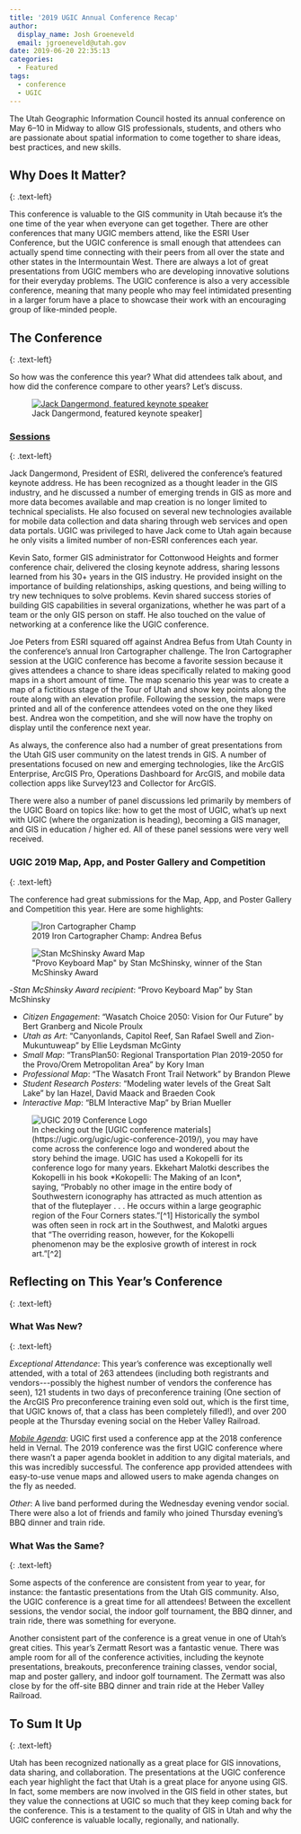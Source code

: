 ```yaml
---
title: '2019 UGIC Annual Conference Recap'
author:
  display_name: Josh Groeneveld
  email: jgroeneveld@utah.gov
date: 2019-06-20 22:35:13
categories:
  - Featured
tags:
  - conference
  - UGIC
---
```


The Utah Geographic Information Council hosted its annual conference on May 6–10 in Midway to allow GIS professionals, students, and others who are passionate about spatial information to come together to share ideas, best practices, and new skills.      

## Why Does It Matter?
{: .text-left}

This conference is valuable to the GIS community in Utah because it’s the one time of the year when everyone can get together. There are other conferences that many UGIC members attend, like the ESRI User Conference, but the UGIC conference is small enough that attendees can actually spend time connecting with their peers from all over the state and other states in the Intermountain West. There are always a lot of great presentations from UGIC members who are developing innovative solutions for their everyday problems. The UGIC conference is also a very accessible conference, meaning that many people who may feel intimidated presenting in a larger forum have a place to showcase their work with an encouraging group of like-minded people.

## The Conference
{: .text-left}

So how was the conference this year? What did attendees talk about, and how did the conference compare to other years? Let’s discuss.  

<figure class="caption caption--right">
  <a href="{{ "/images/JackDangermondFeaturedKeynote.jpg" | prepend: site.baseurl }}" title="click to see the full sized image">
    <img class="caption__image" src="{{ "/images/JackDangermondFeaturedKeynote.jpg" | prepend: site.baseurl }}" alt="Jack Dangermond, featured keynote speaker">
  </a>
  <figcaption class="caption__text" markdown="span">Jack Dangermond, featured keynote speaker]</figcaption>
</figure>

### [Sessions](https://drive.google.com/drive/u/0/folders/14svh-48imju91bsyYcB1zw2yRdy9w8fW)
{: .text-left}

Jack Dangermond, President of ESRI, delivered the conference’s featured keynote address. He has been recognized as a thought leader in the GIS industry, and he discussed a number of emerging trends in GIS as more and more data becomes available and map creation is no longer limited to technical specialists.  He also focused on several new technologies available for mobile data collection and data sharing through web services and open data portals. UGIC was privileged to have Jack come to Utah again because he only visits a limited number of non-ESRI conferences each year.

Kevin Sato, former GIS administrator for Cottonwood Heights and former conference chair, delivered the closing keynote address, sharing lessons learned from his 30+ years in the GIS industry. He provided insight on the importance of building relationships, asking questions, and being willing to try new techniques to solve problems. Kevin shared success stories of building GIS capabilities in several organizations, whether he was part of a team or the only GIS person on staff. He also touched on the value of networking at a conference like the UGIC conference.

Joe Peters from ESRI squared off against Andrea Befus from Utah County in the conference’s annual Iron Cartographer challenge. The Iron Cartographer session at the UGIC conference has become a favorite session because it gives attendees a chance to share ideas specifically related to making good maps in a short amount of time. The map scenario this year was to create a map of a fictitious stage of the Tour of Utah and show key points along the route along with an elevation profile. Following the session, the maps were printed and all of the conference attendees voted on the one they liked best. Andrea won the competition, and she will now have the trophy on display until the conference next year.

As always, the conference also had a number of great presentations from the Utah GIS user community on the latest trends in GIS. A number of presentations focused on new and emerging technologies, like the ArcGIS Enterprise, ArcGIS Pro, Operations Dashboard for ArcGIS, and mobile data collection apps like Survey123 and Collector for ArcGIS.

There were also a number of panel discussions led primarily by members of the UGIC Board on topics like: how to get the most of UGIC, what’s up next with UGIC (where the organization is heading), becoming a GIS manager, and GIS in education / higher ed. All of these panel sessions were very well received.

### UGIC 2019 Map, App, and Poster Gallery and Competition
{: .text-left}

The conference had great submissions for the Map, App, and Poster Gallery and Competition this year. Here are some highlights: 

<figure class="caption caption--right">
  <img class="caption__image" src="{{ "/images/IronCartographerChamp.jpg" | prepend: site.baseurl }}" alt="Iron Cartographer Champ" />
  <figcaption class="caption__text" markdown="span">2019 Iron Cartographer Champ: Andrea Befus</figcaption>
</figure>

<figure class="caption caption--right">
  <img class="caption__image" src="{{ "/images/StanMcShinskyAwardMap.jpg" | prepend: site.baseurl }}" alt="Stan McShinsky Award Map" />
  <figcaption class="caption__text" markdown="span">"Provo Keyboard Map" by Stan McShinsky, winner of the Stan McShinsky Award</figcaption>
</figure>

-*Stan McShinsky Award recipient*: “Provo Keyboard Map” by Stan McShinsky  
- *Citizen Engagement*: “Wasatch Choice 2050: Vision for Our Future” by Bert Granberg and Nicole Proulx  
- *Utah as Art*: “Canyonlands, Capitol Reef, San Rafael Swell and Zion-Mukuntuweap” by Ellie Leydsman McGinty  
- *Small Map*: “TransPlan50: Regional Transportation Plan 2019-2050 for the Provo/Orem Metropolitan Area” by Kory Iman  
- *Professional Map*: “The Wasatch Front Trail Network” by Brandon Plewe  
- *Student Research Posters*: “Modeling water levels of the Great Salt Lake” by Ian Hazel, David Maack and Braeden Cook  
- *Interactive Map*: “BLM Interactive Map” by Brian Mueller  

<figure class="caption caption--right">
  <img class="caption__image" src="{{ "/images/UGICConferenceLogo.jpg" | prepend: site.baseurl }}" alt="UGIC 2019 Conference Logo" />
  <figcaption class="caption__text text-left">In checking out the [UGIC conference materials](https://ugic.org/ugic/ugic-conference-2019/), you may have come across the conference logo and wondered about the story behind the image. UGIC has used a Kokopelli for its conference logo for many years. Ekkehart Malotki describes the Kokopelli in his book *Kokopelli: The Making of an Icon*, saying, “Probably no other image in the entire body of Southwestern iconography has attracted as much attention as that of the fluteplayer . . . He occurs within a large geographic region of the Four Corners states.”[^1] Historically the symbol was often seen in rock art in the Southwest, and Malotki argues that “The overriding reason, however, for the Kokopelli phenomenon may be the explosive growth of interest in rock art.”[^2]</figcaption>
</figure>

## Reflecting on This Year’s Conference 
{: .text-left}

### What Was New? 
{: .text-left}

*Exceptional Attendance*: This year’s conference was exceptionally well attended, with a total of 263 attendees (including both registrants and vendors---possibly the highest number of vendors the conference has seen), 121 students in two days of preconference training (One section of the ArcGIS Pro preconference training even sold out, which is the first time, that UGIC knows of, that a class has been completely filled!), and over 200 people at the Thursday evening social on the Heber Valley Railroad. 

[*Mobile Agenda*](https://website.webmobi.com/ugic2019): UGIC first used a conference app at the 2018 conference held in Vernal. The 2019 conference was the first UGIC conference where there wasn’t a paper agenda booklet in addition to any digital materials, and this was incredibly successful. The conference app provided attendees with easy-to-use venue maps and allowed users to make agenda changes on the fly as needed. 

_Other_: A live band performed during the Wednesday evening vendor social. There were also a lot of friends and family who joined Thursday evening’s BBQ dinner and train ride.

### What Was the Same?
{: .text-left}

Some aspects of the conference are consistent from year to year, for instance: the fantastic presentations from the Utah GIS community. Also, the UGIC conference is a great time for all attendees! Between the excellent sessions, the vendor social, the indoor golf tournament, the BBQ dinner, and train ride, there was something for everyone. 

Another consistent part of the conference is a great venue in one of Utah’s great cities. This year’s Zermatt Resort was a fantastic venue. There was ample room for all of the conference activities, including the keynote presentations, breakouts, preconference training classes, vendor social, map and poster gallery, and indoor golf tournament. The Zermatt was also close by for the off-site BBQ dinner and train ride at the Heber Valley Railroad.

## To Sum It Up
{: .text-left}

Utah has been recognized nationally as a great place for GIS innovations, data sharing, and collaboration.  The presentations at the UGIC conference each year highlight the fact that Utah is a great place for anyone using GIS. In fact, some members are now involved in the GIS field in other states, but they value the connections at UGIC so much that they keep coming back for the conference. This is a testament to the quality of GIS in Utah and why the UGIC conference is valuable locally, regionally, and nationally.

[^1]:  Malotki, Ekkehart. _Kokopelli: The Making of an Icon_. (Lincoln, Nebraska: University of Nebraska Press). p. 1. Accessed via [Google Books](https://books.google.com/books?hl=en&lr=&id=qqOgjiqa7R4C&oi=fnd&pg=PR8&dq=kokopelli&ots=MXUc6Y_0p3&sig=wnVth6vhV-52Jpy4CliANmeSBpA#v=onepage&q=the%20overriding%20reason&f=false) on June 20, 2019.   
[^2]:  Malotki. _Kokopelli: The Making of an Icon_. p 4. 
(http://americanhistory.si.edu/collections/search/object/nmah_761634).
